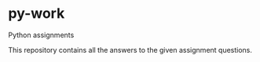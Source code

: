 # py-work

Python assignments

This repository contains all the answers to the given assignment questions.
